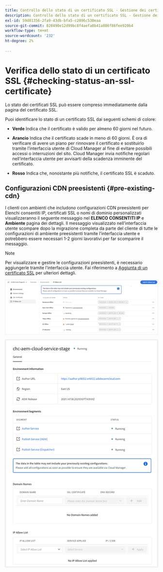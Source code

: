 ```yaml
---
title: Controllo dello stato di un certificato SSL - Gestione dei certificati SSL
description: Controllo dello stato di un certificato SSL - Gestione dei certificati SSL
exl-id: 59d81356-2fa9-43db-bfa5-c2896c530eaa
source-git-commit: 828490e12d99bc8f4aefa0b41a886f86fee920b4
workflow-type: tm+mt
source-wordcount: '232'
ht-degree: 2%

---
```


# Verifica dello stato di un certificato SSL {#checking-status-an-ssl-certificate}

Lo stato dei certificati SSL può essere compreso immediatamente dalla pagina del certificato SSL.

Puoi identificare lo stato di un certificato SSL dai seguenti schemi di colore:

* **Verde**
Indica che il certificato è valido per almeno 60 giorni nel futuro.

* **Arancio**
Indica che il certificato scade in meno di 60 giorni. È ora di verificare di avere un piano per rinnovare il certificato e sostituirlo tramite l’interfaccia utente di Cloud Manager al fine di evitare possibili accessi o interruzioni del sito. Cloud Manager invia notifiche regolari nell’interfaccia utente per avvisarti della scadenza imminente del certificato.

* **Rosso**
Indica che, nonostante più notifiche, il certificato SSL è scaduto.

## Configurazioni CDN preesistenti {#pre-existing-cdn}

I clienti con ambienti che includono configurazioni CDN preesistenti per Elenchi consentiti IP, certificati SSL o nomi di dominio personalizzati visualizzeranno il seguente messaggio nel **ELENCO CONSENTITI IP** e **Ambiente** pagina dei dettagli. Il messaggio visualizzato nell’interfaccia utente scompare dopo la migrazione completa da parte del cliente di tutte le configurazioni di ambiente preesistenti tramite l’interfaccia utente e potrebbero essere necessari 1-2 giorni lavorativi per far scomparire il messaggio.

>[!NOTE]
>Per visualizzare e gestire le configurazioni preesistenti, è necessario aggiungerle tramite l’interfaccia utente. Fai riferimento a [Aggiunta di un certificato SSL](/help/implementing/cloud-manager/managing-ssl-certifications/add-ssl-certificate.md) per ulteriori dettagli.

![](/help/implementing/cloud-manager/assets/ip-allow-list-message1.png)

![](/help/implementing/cloud-manager/assets/ip-allow-list-message2.png)
